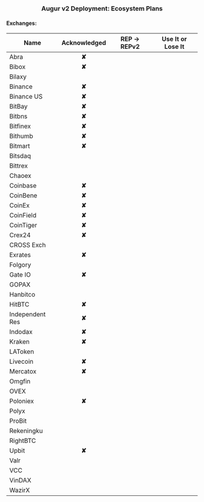 
### <center> Augur v2 Deployment: Ecosystem Plans</center>

####  Exchanges:

| Name            | Acknowledged | REP -> REPv2 | Use It or Lose It |
|-----------------|:------------:|----------------|-------------------|
| Abra            |**✘**         |                |                   |                   
| Bibox           |**✘**         |                |                   |                   
| Bilaxy          |              |                |                   |                   
| Binance         |**✘**         |                |                   |                   
| Binance US      |**✘**         |                |                   |                   
| BitBay          |**✘**         |                |                   |                   
| Bitbns          |**✘**         |                |                   |                   
| Bitfinex        |**✘**         |                |                   |                   
| Bithumb         |**✘**         |                |                   |                   
| Bitmart         |**✘**         |                |                   |                   
| Bitsdaq         |              |                |                   |                   
| Bittrex         |              |                |                   |                   
| Chaoex          |              |                |                   |                   
| Coinbase        |**✘**         |                |                   |                   
| CoinBene        |**✘**         |                |                   |                   
| CoinEx          |**✘**         |                |                   |                   
| CoinField       |**✘**         |                |                   |                   
| CoinTiger       |**✘**         |                |                   |                   
| Crex24          |**✘**         |                |                   |                   
| CROSS Exch      |              |                |                   |                   
| Exrates         |**✘**         |                |                   |                   
| Folgory         |              |                |                   |                   
| Gate IO         |**✘**         |                |                   |                   
| GOPAX           |              |                |                   |                   
| Hanbitco        |              |                |                   |                   
| HitBTC          |**✘**         |                |                   |                   
| Independent Res |**✘**         |                |                   |                   
| Indodax         |**✘**         |                |                   |                   
| Kraken          |**✘**         |                |                   |                   
| LAToken         |              |                |                   |                   
| Livecoin        |**✘**         |                |                   |                   
| Mercatox        |**✘**         |                |                   |                   
| Omgfin          |              |                |                   |                   
| OVEX            |              |                |                   |                   
| Poloniex        |**✘**         |                |                   |                   
| Polyx           |              |                |                   |                   
| ProBit          |              |                |                   |                   
| Rekeningku      |              |                |                   |                   
| RightBTC        |              |                |                   |                   
| Upbit           |**✘**         |                |                   |                   
| Valr            |              |                |                   |                   
| VCC             |              |                |                   |                   
| VinDAX          |              |                |                   |                   
| WazirX          |              |                |                   |                   
